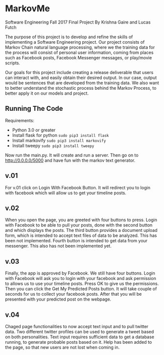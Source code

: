 # MarkovMe
Software Engineering Fall 2017 Final Project
By Krishna Gaire and Lucas Futch

The purpose of this project is to develop and refine the skills of implementing a Software Engineering project. Our project consists of Markov Chain natural language processing, where we the training data for the process will consist of personal user information, coming from places such as Facebook posts, Facebook Messenger messages, or play/movie scripts.  

Our goals for this project include creating a release deliverable that users can interact with, and easily obtain their desired output. In our case, output would be sentences that are developed from the training data. We also want to better understand the stochastic process behind the Markov Process, to better apply it on our models and project.

## Running The Code

Requirements:
  * Python 3.0 or greater  
  * Install flask for  python `sudo pip3 install flask`
  * Install markovify `sudo pip3 install markovify`
  * Install tweepy `sudo pip3 install tweepy`

Now run the main.py. It will create and run a server. Then go on to http://0.0.0.0/5000 and have fun with the markov text generator. 

## v.01
For v.01 click on Login With Facebook Button. It will redirect you to login with facebook which will allow us to get your timeline posts. 

## v.02
When you open the page, you are greeted with four buttons to press. Login with Facebook to be able to pull your posts, done with the second button and which displays the posts. The third button provides a document upload form, which is intended to accept text files of data to be analyzed. This has been not implemented. Fourth button is intended to get data from your messenger. This also has not been implemented yet. 

## v.03

Finally, the app is approved by Facebook. We still have four buttons. Login with Facebook will ask you to login with your facebook and ask permission to allows us to use your timeline posts. Press OK to give us the permissions. Then you can click the Get My Predicted Posts button. It will take couple of seconds for us to collect your facebook posts. After that you will be presented with your predicted post on the webpage. 

## v.04

Chaged page functionalities to now accept text input and to pull twitter data. Two different twitter profiles can be used to generate a tweet based on both personalities. Text input requires sufficient data to get a database running, to generate probable posts based on it. Help has been added to the page, so that new users are not lost when coming in.